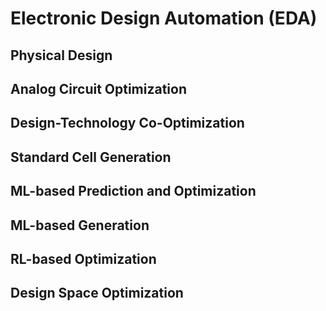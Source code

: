 # Electronic Design Automation (EDA)

## Physical Design

## Analog Circuit Optimization

## Design-Technology Co-Optimization

## Standard Cell Generation

## ML-based Prediction and Optimization

## ML-based Generation

## RL-based Optimization

## Design Space Optimization

